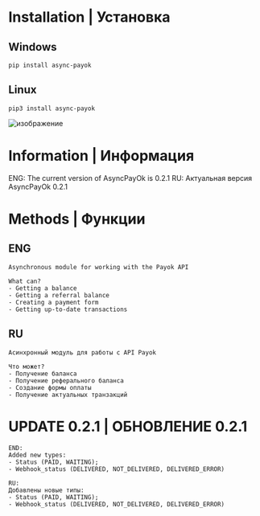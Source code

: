 # Installation | Установка

## Windows
```
pip install async-payok
```

## Linux
```
pip3 install async-payok
```
![изображение](https://imgur.com/OyxTv9W.jpg)


# Information | Информация
ENG: The current version of AsyncPayOk is 0.2.1
RU: Актуальная версия AsyncPayOk 0.2.1

# Methods | Фyнкции
## ENG
```
Asynchronous module for working with the Payok API

What can?
- Getting a balance
- Getting a referral balance
- Creating a payment form
- Getting up-to-date transactions
 ```

## RU
```
Асинхронный модуль для работы с API Payok

Что может?
- Получение баланса
- Получение реферального баланса
- Создание формы оплаты
- Получение актуальных транзакций
```

# UPDATE 0.2.1 | ОБНОВЛЕНИЕ 0.2.1
```
END:
Added new types:
- Status (PAID, WAITING);
- Webhook_status (DELIVERED, NOT_DELIVERED, DELIVERED_ERROR)

RU:
Добавлены новые типы:
- Status (PAID, WAITING);
- Webhook_status (DELIVERED, NOT_DELIVERED, DELIVERED_ERROR)
```